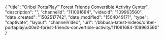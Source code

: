 {
    "title": "Oribel PortaPlay&trade; Forest Friends Convertible Activity Center",
    "description": "",
    "channelid": "111091684",
    "videoid": "109963560",
    "date_created": "1502517742",
    "date_modified": "1504049171",
    "type": "captivate",
    "layout": "channelVideo",
    "url": "\/bbbusa-latest-videos\/oribel-portaplay\u00e2-forest-friends-convertible-activity\/111091684-109963560"
}